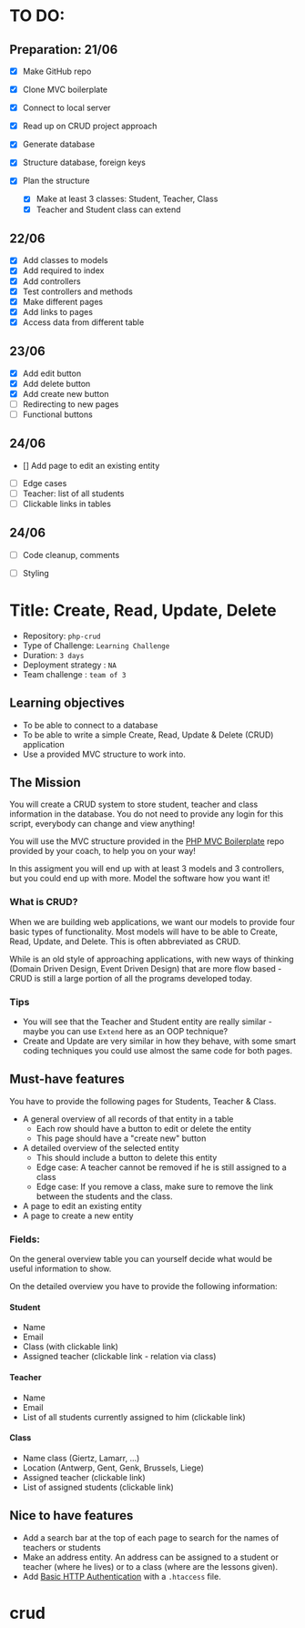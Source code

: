 # TO DO:
## Preparation: 21/06
- [x] Make GitHub repo
- [x] Clone MVC boilerplate
- [x] Connect to local server
  
- [x] Read up on CRUD project approach
- [x] Generate database
- [x] Structure database, foreign keys 
  
- [x] Plan the structure
  - [x] Make at least 3 classes: Student, Teacher, Class
  - [x] Teacher and Student class can extend

## 22/06
- [x] Add classes to models
- [x] Add required to index
- [x] Add controllers
- [x] Test controllers and methods
- [x] Make different pages 
- [x] Add links to pages  
- [x] Access data from different table

## 23/06
- [x] Add edit button
- [x] Add delete button
- [x] Add create new button
- [ ] Redirecting to new pages
- [ ] Functional buttons

## 24/06
- [] Add page to edit an existing entity
- [ ] Edge cases
- [ ] Teacher: list of all students
- [ ] Clickable links in tables

## 24/06
- [ ] Code cleanup, comments
- [ ] Styling








# Title: Create, Read, Update, Delete

- Repository: `php-crud`
- Type of Challenge: `Learning Challenge`
- Duration: `3 days`
- Deployment strategy : `NA`
- Team challenge : `team of 3`

## Learning objectives
- To be able to connect to a database
- To be able to write a simple Create, Read, Update & Delete (CRUD) application
- Use a provided MVC structure to work into.

## The Mission
You will create a CRUD system to store student, teacher and class information in the database.
You do not need to provide any login for this script, everybody can change and view anything!

You will use the MVC structure provided in the [PHP MVC Boilerplate](https://github.com/becodeorg/php-mvc-boilerplate) repo provided by your coach, to help you on your way!

In this assigment you will end up with at least 3 models and 3 controllers, but you could end up with more. Model the software how you want it!

### What is CRUD?
When we are building web applications, we want our models to provide four basic types of functionality. Most models will have to be able to Create, Read, Update, and Delete. This is often abbreviated as CRUD.

While is an old style of approaching applications, with new ways of thinking (Domain Driven Design, Event Driven Design) that are more flow based - CRUD is still a large portion of all the programs developed today.

### Tips
- You will see that the Teacher and Student entity are really similar - maybe you can use `Extend` here as an OOP technique?
- Create and Update are very similar in how they behave, with some smart coding techniques you could use almost the same code for both pages.

## Must-have features
You have to provide the following pages for Students, Teacher & Class.

- A general overview of all records of that entity in a table
    * Each row should have a button to edit or delete the entity
    * This page should have a "create new" button
- A detailed overview of the selected entity
    * This should include a button to delete this entity
    * Edge case: A teacher cannot be removed if he is still assigned to a class
    * Edge case: If you remove a class, make sure to remove the link between the students and the class.
- A page to edit an existing entity
- A page to create a new entity

### Fields:
On the general overview table you can yourself decide what would be useful information to show.

On the detailed overview you have to provide the following information:

#### Student
- Name
- Email
- Class (with clickable link)
- Assigned teacher (clickable link - relation via class)

#### Teacher
- Name
- Email
- List of all students currently assigned to him (clickable link)
 
#### Class 
- Name class (Giertz, Lamarr, ...)
- Location (Antwerp, Gent, Genk, Brussels, Liege)
- Assigned teacher (clickable link)
- List of assigned students (clickable link)

## Nice to have features
- Add a search bar at the top of each page to search for the names of teachers or students
- Make an address entity. An address can be assigned to a student or teacher (where he lives) or to a class (where are the lessons given).
- Add [Basic HTTP Authentication](https://www.lifewire.com/password-protect-single-file-with-htaccess-3467922) with a `.htaccess` file.
# crud
